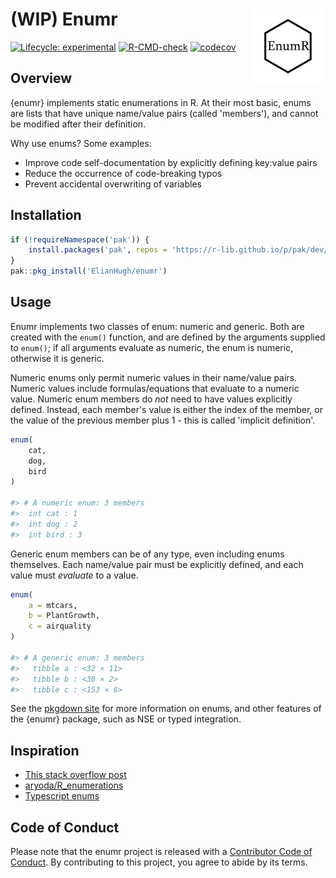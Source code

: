 # (WIP) Enumr <img src='man/figures/logo.png' align="right" height="120" />

<!-- badges: start -->
[![Lifecycle:
experimental](https://img.shields.io/badge/lifecycle-experimental-orange.svg)](https://www.tidyverse.org/lifecycle/#experimental) [![R-CMD-check](https://github.com/ElianHugh/enumr/workflows/R-CMD-check/badge.svg)](https://github.com/ElianHugh/enumr/actions)
[![codecov](https://codecov.io/gh/ElianHugh/enumr/branch/main/graph/badge.svg?token=FWRJW5SV3X)](https://codecov.io/gh/ElianHugh/enumr)
<!-- badges: end -->

## Overview

{enumr} implements static enumerations in R. At their most basic, enums are lists that have unique name/value pairs (called 'members'), and cannot be modified after their definition.

Why use enums? Some examples:

- Improve code self-documentation by explicitly defining key:value pairs
- Reduce the occurrence of code-breaking typos
- Prevent accidental overwriting of variables

## Installation

```r
if (!requireNamespace('pak')) {
    install.packages('pak', repos = 'https://r-lib.github.io/p/pak/dev/')
}
pak::pkg_install('ElianHugh/enumr')
```

## Usage

Enumr implements two classes of enum: numeric and generic. Both are created with the `enum()` function, and are defined by the arguments supplied to `enum()`; if all arguments evaluate as numeric, the enum is numeric, otherwise it is generic.

Numeric enums only permit numeric values in their name/value pairs. Numeric values include formulas/equations that evaluate to a numeric value. Numeric enum members do *not* need to have values explicitly defined. Instead, each member's value is either the index of the member, or the value of the previous member plus 1 - this is called 'implicit definition'.

```r
enum(
    cat,
    dog,
    bird
)

#> # A numeric enum: 3 members
#>  int cat : 1
#>  int dog : 2
#>  int bird : 3

```

Generic enum members can be of any type, even including enums themselves. Each name/value pair must be explicitly defined, and each value must *evaluate* to a value.

```r
enum(
    a = mtcars,
    b = PlantGrowth,
    c = airquality
)

#> # A generic enum: 3 members
#>   tibble a : <32 × 11>
#>   tibble b : <30 × 2>
#>   tibble c : <153 × 6>
```

See the [pkgdown site](https://elianhugh.github.io/enumr/) for more information on enums, and other features of the {enumr} package, such as NSE or typed integration.

## Inspiration

- [This stack overflow post](https://stackoverflow.com/questions/33838392/enum-like-arguments-in-r/44152358)
- [aryoda/R_enumerations](https://github.com/aryoda/R_enumerations)
- [Typescript enums](https://www.typescriptlang.org/docs/handbook/enums.html)


## Code of Conduct

Please note that the enumr project is released with a [Contributor Code of Conduct](https://contributor-covenant.org/version/2/0/CODE_OF_CONDUCT.html). By contributing to this project, you agree to abide by its terms.
